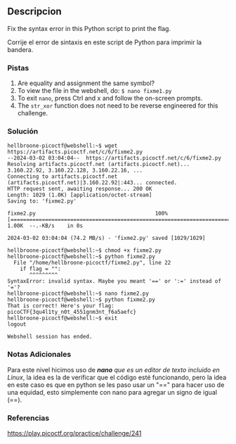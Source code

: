 ## Descripcion
Fix the syntax error in this Python script to print the flag.

Corrije el error de sintaxis en este script de Python para imprimir la bandera.
### Pistas
1. Are equality and assignment the same symbol?
2. To view the file in the webshell, do: `$ nano fixme1.py`
3. To exit `nano`, press Ctrl and x and follow the on-screen prompts.
4. The `str_xor` function does not need to be reverse engineered for this challenge.
### Solución
```
hellbroone-picoctf@webshell:~$ wget https://artifacts.picoctf.net/c/6/fixme2.py
--2024-03-02 03:04:04--  https://artifacts.picoctf.net/c/6/fixme2.py
Resolving artifacts.picoctf.net (artifacts.picoctf.net)... 3.160.22.92, 3.160.22.128, 3.160.22.16, ...
Connecting to artifacts.picoctf.net (artifacts.picoctf.net)|3.160.22.92|:443... connected.
HTTP request sent, awaiting response... 200 OK
Length: 1029 (1.0K) [application/octet-stream]
Saving to: 'fixme2.py'

fixme2.py                                      100%[===================================================================================================>]   1.00K  --.-KB/s    in 0s      

2024-03-02 03:04:04 (74.2 MB/s) - 'fixme2.py' saved [1029/1029]

hellbroone-picoctf@webshell:~$ chmod +x fixme2.py
hellbroone-picoctf@webshell:~$ python fixme2.py
  File "/home/hellbroone-picoctf/fixme2.py", line 22
    if flag = "":
       ^^^^^^^^^
SyntaxError: invalid syntax. Maybe you meant '==' or ':=' instead of '='?
hellbroone-picoctf@webshell:~$ nano fixme2.py
hellbroone-picoctf@webshell:~$ python fixme2.py
That is correct! Here's your flag: picoCTF{3qu4l1ty_n0t_4551gnm3nt_f6a5aefc}
hellbroone-picoctf@webshell:~$ exit
logout

Webshell session has ended.
```
### Notas Adicionales
Para este nivel hicimos uso de ***nano** que es un editor de texto incluido en Linux*, la idea es la de verificar que el código esté funcionando, pero la idea en este caso es que en python se les paso usar un "==" para hacer uso de una equidad, esto simplemente con nano para agregar un signo de igual (==).
### Referencias
https://play.picoctf.org/practice/challenge/241